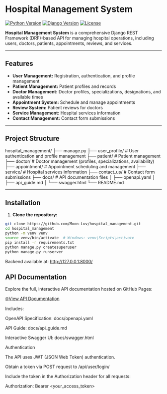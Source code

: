 # Hospital Management System

[![Python Version](https://img.shields.io/badge/python-3.10-blue)](https://www.python.org/)
[![Django Version](https://img.shields.io/badge/django-4.2-green)](https://www.djangoproject.com/)
[![License](https://img.shields.io/badge/license-MIT-yellow)](LICENSE)

**Hospital Management System** is a comprehensive Django REST Framework (DRF)-based API for managing hospital operations, including users, doctors, patients, appointments, reviews, and services.

---

## Features

- **User Management:** Registration, authentication, and profile management  
- **Patient Management:** Patient profiles and records  
- **Doctor Management:** Doctor profiles, specializations, designations, and available times  
- **Appointment System:** Schedule and manage appointments  
- **Review System:** Patient reviews for doctors  
- **Service Management:** Hospital services information  
- **Contact Management:** Contact form submissions  

---

## Project Structure

hospital_management/
├── manage.py
├── user_profile/ # User authentication and profile management
├── patient/ # Patient management
├── doctor/ # Doctor management (profiles, specializations, availability)
├── appointment/ # Appointment scheduling and management
├── service/ # Hospital services information
├── contact_us/ # Contact form submissions
├── docs/ # API documentation files
│ ├── openapi.yaml
│ ├── api_guide.md
│ └── swagger.html
└── README.md

---

## Installation

1. **Clone the repository:**
```bash
git clone https://github.com/Moon-Luv/hospital_management.git
cd hospital_management
python -m venv venv
source venv/bin/activate  # Windows: venv\Scripts\activate
pip install -r requirements.txt
python manage.py createsuperuser
python manage.py runserver
```
Backend available at: http://127.0.0.1:8000/

## API Documentation

Explore the full, interactive API documentation hosted on GitHub Pages:

[🌐View API Documentation](https://moon-luv.github.io/hospital_management/)

Includes:

OpenAPI Specification: docs/openapi.yaml

API Guide: docs/api_guide.md

Interactive Swagger UI: docs/swagger.html

Authentication

The API uses JWT (JSON Web Token) authentication.

Obtain a token via POST request to /api/user/login/

Include the token in the Authorization header for all requests:

Authorization: Bearer <your_access_token>
